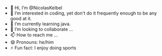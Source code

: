 - 👋 Hi, I’m @NicolasKelbel
- 👀 I’m interested in coding, yet don't do it frequently enough to be any good at it.
- 🌱 I’m currently learning java.
- 💞️ I’m looking to collaborate ...
- 📫 How to reach me ...
- 😄 Pronouns: he/him
- ⚡ Fun fact: I enjoy doing sports

<!---
NicolasKelbel/NicolasKelbel is a ✨ special ✨ repository because its `README.md` (this file) appears on your GitHub profile.
You can click the Preview link to take a look at your changes.
--->
